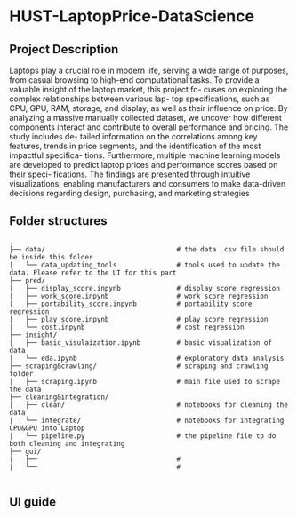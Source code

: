 # HUST-LaptopPrice-DataScience

## Project Description

Laptops play a crucial role in modern life, serving a wide range
of purposes, from casual browsing to high-end computational tasks.
To provide a valuable insight of the laptop market, this project fo-
cuses on exploring the complex relationships between various lap-
top specifications, such as CPU, GPU, RAM, storage, and display,
as well as their influence on price. By analyzing a massive manually
collected dataset, we uncover how different components interact and
contribute to overall performance and pricing. The study includes de-
tailed information on the correlations among key features, trends in
price segments, and the identification of the most impactful specifica-
tions. Furthermore, multiple machine learning models are developed
to predict laptop prices and performance scores based on their speci-
fications. The findings are presented through intuitive visualizations,
enabling manufacturers and consumers to make data-driven decisions
regarding design, purchasing, and marketing strategies

## Folder structures

```
.
├── data/                                 # the data .csv file should be inside this folder
|   └── data_updating_tools               # tools used to update the data. Please refer to the UI for this part
├── pred/
|   ├── display_score.inpynb              # display score regression
|   ├── work_score.inpynb                 # work score regression
|   ├── portability_score.inpynb          # portability score regression
|   ├── play_score.inpynb                 # play score regression
|   └── cost.inpynb                       # cost regression
├── insight/
|   ├── basic_visulaization.ipynb         # basic visualization of data
|   └── eda.ipynb                         # exploratory data analysis
├── scraping&crawling/                    # scraping and crawling folder
|   ├── scraping.ipynb                    # main file used to scrape the data
├── cleaning&integration/
|   ├── clean/                            # notebooks for cleaning the data
|   └── integrate/                        # notebooks for integrating CPU&GPU into Laptop
|   └── pipeline.py                       # the pipeline file to do both cleaning and integrating
├── gui/
|   ├──                                   #
|   └──                                   #


```

## UI guide
